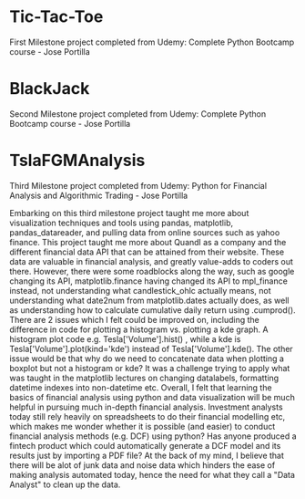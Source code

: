 # Tic-Tac-Toe
First Milestone project completed from Udemy: Complete Python Bootcamp course - Jose Portilla

# BlackJack
Second Milestone project completed from Udemy: Complete Python Bootcamp course - Jose Portilla

# TslaFGMAnalysis
Third Milestone project completed from Udemy: Python for Financial Analysis and Algorithmic Trading - Jose Portilla

Embarking on this third milestone project taught me more about visualization techniques and tools using pandas, matplotlib, pandas_datareader, and pulling data from online sources such as yahoo finance. This project taught me more about Quandl as a company and the different financial data API that can be attained from their website. These data are valuable in financial analysis, and greatly value-adds to coders out there. However, there were some roadblocks along the way, such as google changing its API, matplotlib.finance having changed its API to mpl_finance instead, not understanding what candlestick_ohlc actually means, not understanding what date2num from matplotlib.dates actually does, as well as understanding how to calculate cumulative daily return using .cumprod(). There are 2 issues which I felt could be improved on, including the difference in code for plotting a histogram vs. plotting a kde graph. A histogram plot code e.g. Tesla['Volume'].hist() , while a kde is Tesla['Volume'].plot(kind='kde') instead of Tesla['Volume'].kde(). The other issue would be that why do we need to concatenate data when plotting a boxplot but not a histogram or kde? It was a challenge trying to apply what was taught in the matplotlib lectures on changing datalabels, formatting datetime indexes into non-datetime etc. Overall, I felt that learning the basics of financial analysis using python and data visualization will be much helpful in pursuing much in-depth financial analysis. Investment analysts today still rely heavily on spreadsheets to do their financial modelling etc, which makes me wonder whether it is possible (and easier) to conduct financial analysis methods (e.g. DCF) using python? Has anyone produced a fintech product which could automatically generate a DCF model and its results just by importing a PDF file? At the back of my mind, I believe that there will be alot of junk data and noise data which hinders the ease of making analysis automated today, hence the need for what they call a "Data Analyst" to clean up the data.
